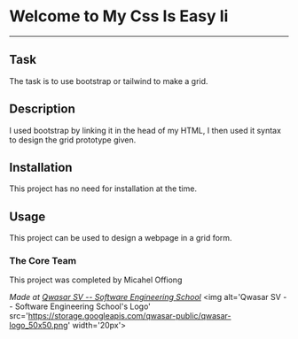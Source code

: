 # Welcome to My Css Is Easy Ii
***

## Task
The task is to use bootstrap or tailwind to make a grid.

## Description
I used bootstrap by linking it in the head of my HTML, I then used it syntax to design the grid prototype given.

## Installation
This project has no need for installation at the time.

## Usage
This project can be used to design a webpage in a grid form.

### The Core Team
This project was completed by Micahel Offiong

<span><i>Made at <a href='https://qwasar.io'>Qwasar SV -- Software Engineering School</a></i></span>
<span><img alt='Qwasar SV -- Software Engineering School's Logo' src='https://storage.googleapis.com/qwasar-public/qwasar-logo_50x50.png' width='20px'></span>
